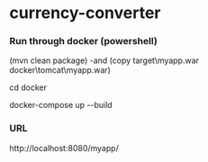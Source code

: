 # currency-converter

### Run through docker (powershell)

(mvn clean package) -and (copy target\myapp.war docker\tomcat\myapp.war)

cd docker

docker-compose up --build

### URL

http://localhost:8080/myapp/
